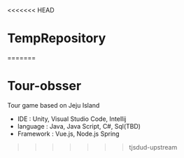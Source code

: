 <<<<<<< HEAD
# TempRepository
=======
# Tour-obsser
Tour game based on Jeju Island

* IDE : Unity, Visual Studio Code, Intellij
* language  : Java, Java Script, C#, Sql(TBD)
* Framework : Vue.js, Node.js Spring
>>>>>>> tjsdud-upstream
